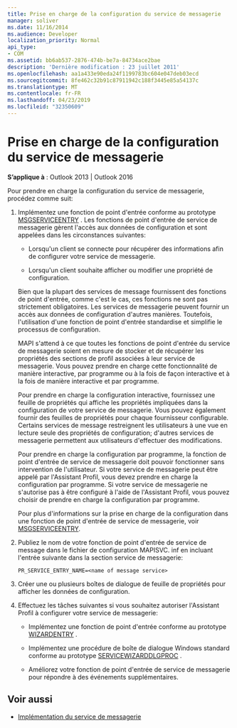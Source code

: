 ```yaml
---
title: Prise en charge de la configuration du service de messagerie
manager: soliver
ms.date: 11/16/2014
ms.audience: Developer
localization_priority: Normal
api_type:
- COM
ms.assetid: bb6ab537-2876-474b-be7a-84734ace2bae
description: 'Dernière modification : 23 juillet 2011'
ms.openlocfilehash: aa1a433e90eda24f1199783bc604e047deb03ecd
ms.sourcegitcommit: 8fe462c32b91c87911942c188f3445e85a54137c
ms.translationtype: MT
ms.contentlocale: fr-FR
ms.lasthandoff: 04/23/2019
ms.locfileid: "32350609"
---
```

# <a name="supporting-message-service-configuration"></a>Prise en charge de la configuration du service de messagerie
  
**S’applique à** : Outlook 2013 | Outlook 2016 
  
Pour prendre en charge la configuration du service de messagerie, procédez comme suit:
  
1. Implémentez une fonction de point d'entrée conforme au prototype [MSGSERVICEENTRY](msgserviceentry.md) . Les fonctions de point d'entrée de service de messagerie gèrent l'accès aux données de configuration et sont appelées dans les circonstances suivantes: 
    
   - Lorsqu'un client se connecte pour récupérer des informations afin de configurer votre service de messagerie.
    
   - Lorsqu'un client souhaite afficher ou modifier une propriété de configuration. 
    
   Bien que la plupart des services de message fournissent des fonctions de point d'entrée, comme c'est le cas, ces fonctions ne sont pas strictement obligatoires. Les services de messagerie peuvent fournir un accès aux données de configuration d'autres manières. Toutefois, l'utilisation d'une fonction de point d'entrée standardise et simplifie le processus de configuration.
    
   MAPI s'attend à ce que toutes les fonctions de point d'entrée du service de messagerie soient en mesure de stocker et de récupérer les propriétés des sections de profil associées à leur service de messagerie. Vous pouvez prendre en charge cette fonctionnalité de manière interactive, par programme ou à la fois de façon interactive et à la fois de manière interactive et par programme.
    
   Pour prendre en charge la configuration interactive, fournissez une feuille de propriétés qui affiche les propriétés impliquées dans la configuration de votre service de messagerie. Vous pouvez également fournir des feuilles de propriétés pour chaque fournisseur configurable. Certains services de message restreignent les utilisateurs à une vue en lecture seule des propriétés de configuration; d'autres services de messagerie permettent aux utilisateurs d'effectuer des modifications.
    
   Pour prendre en charge la configuration par programme, la fonction de point d'entrée de service de messagerie doit pouvoir fonctionner sans intervention de l'utilisateur. Si votre service de messagerie peut être appelé par l'Assistant Profil, vous devez prendre en charge la configuration par programme. Si votre service de messagerie ne s'autorise pas à être configuré à l'aide de l'Assistant Profil, vous pouvez choisir de prendre en charge la configuration par programme.
    
   Pour plus d'informations sur la prise en charge de la configuration dans une fonction de point d'entrée de service de messagerie, voir [MSGSERVICEENTRY](msgserviceentry.md).
    
2. Publiez le nom de votre fonction de point d'entrée de service de message dans le fichier de configuration MAPISVC. inf en incluant l'entrée suivante dans la section service de messagerie:
    
   `PR_SERVICE_ENTRY_NAME=<name of message service>`
    
3. Créer une ou plusieurs boîtes de dialogue de feuille de propriétés pour afficher les données de configuration.
    
4. Effectuez les tâches suivantes si vous souhaitez autoriser l'Assistant Profil à configurer votre service de messagerie:
    
   - Implémentez une fonction de point d'entrée conforme au prototype [WIZARDENTRY](wizardentry.md) . 
    
   - Implémentez une procédure de boîte de dialogue Windows standard conforme au prototype [SERVICEWIZARDDLGPROC](servicewizarddlgproc.md) . 
    
   - Améliorez votre fonction de point d'entrée de service de messagerie pour répondre à des événements supplémentaires.
    
## <a name="see-also"></a>Voir aussi

- [Implémentation du service de messagerie](message-service-implementation.md)

